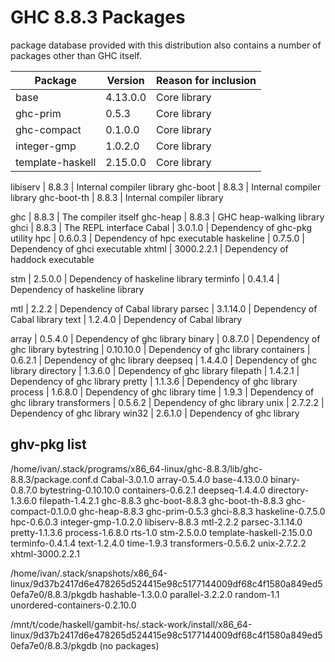 # GHC 8.8.3 Packages

package database provided with this distribution also contains a number of packages other than GHC itself.

Package          | Version    | Reason for inclusion
-----------------|------------|---------------------------------
base             | 4.13.0.0   | Core library
ghc-prim         | 0.5.3      | Core library
ghc-compact      | 0.1.0.0    | Core library
integer-gmp      | 1.0.2.0    | Core library
template-haskell | 2.15.0.0   | Core library

libiserv         | 8.8.3      | Internal compiler library
ghc-boot         | 8.8.3      | Internal compiler library
ghc-boot-th      | 8.8.3      | Internal compiler library

ghc              | 8.8.3      | The compiler itself
ghc-heap         | 8.8.3      | GHC heap-walking library
ghci             | 8.8.3      | The REPL interface
Cabal            | 3.0.1.0    | Dependency of ghc-pkg utility
hpc              | 0.6.0.3    | Dependency of hpc executable
haskeline        | 0.7.5.0    | Dependency of ghci executable
xhtml            | 3000.2.2.1 | Dependency of haddock executable

stm              | 2.5.0.0    | Dependency of haskeline library
terminfo         | 0.4.1.4    | Dependency of haskeline library

mtl              | 2.2.2      | Dependency of Cabal library
parsec           | 3.1.14.0   | Dependency of Cabal library
text             | 1.2.4.0    | Dependency of Cabal library

array            | 0.5.4.0    | Dependency of ghc library
binary           | 0.8.7.0    | Dependency of ghc library
bytestring       | 0.10.10.0  | Dependency of ghc library
containers       | 0.6.2.1    | Dependency of ghc library
deepseq          | 1.4.4.0    | Dependency of ghc library
directory        | 1.3.6.0    | Dependency of ghc library
filepath         | 1.4.2.1    | Dependency of ghc library
pretty           | 1.1.3.6    | Dependency of ghc library
process          | 1.6.8.0    | Dependency of ghc library
time             | 1.9.3      | Dependency of ghc library
transformers     | 0.5.6.2    | Dependency of ghc library
unix             | 2.7.2.2    | Dependency of ghc library
win32            | 2.6.1.0    | Dependency of ghc library


## ghv-pkg list

/home/ivan/.stack/programs/x86_64-linux/ghc-8.8.3/lib/ghc-8.8.3/package.conf.d
    Cabal-3.0.1.0
    array-0.5.4.0
    base-4.13.0.0
    binary-0.8.7.0
    bytestring-0.10.10.0
    containers-0.6.2.1
    deepseq-1.4.4.0
    directory-1.3.6.0
    filepath-1.4.2.1
    ghc-8.8.3
    ghc-boot-8.8.3
    ghc-boot-th-8.8.3
    ghc-compact-0.1.0.0
    ghc-heap-8.8.3
    ghc-prim-0.5.3
    ghci-8.8.3
    haskeline-0.7.5.0
    hpc-0.6.0.3
    integer-gmp-1.0.2.0
    libiserv-8.8.3
    mtl-2.2.2
    parsec-3.1.14.0
    pretty-1.1.3.6
    process-1.6.8.0
    rts-1.0
    stm-2.5.0.0
    template-haskell-2.15.0.0
    terminfo-0.4.1.4
    text-1.2.4.0
    time-1.9.3
    transformers-0.5.6.2
    unix-2.7.2.2
    xhtml-3000.2.2.1

/home/ivan/.stack/snapshots/x86_64-linux/9d37b2417d6e478265d524415e98c5177144009df68c4f1580a849ed50efa7e0/8.8.3/pkgdb
    hashable-1.3.0.0
    parallel-3.2.2.0
    random-1.1
    unordered-containers-0.2.10.0

/mnt/t/code/haskell/gambit-hs/.stack-work/install/x86_64-linux/9d37b2417d6e478265d524415e98c5177144009df68c4f1580a849ed50efa7e0/8.8.3/pkgdb
    (no packages)
